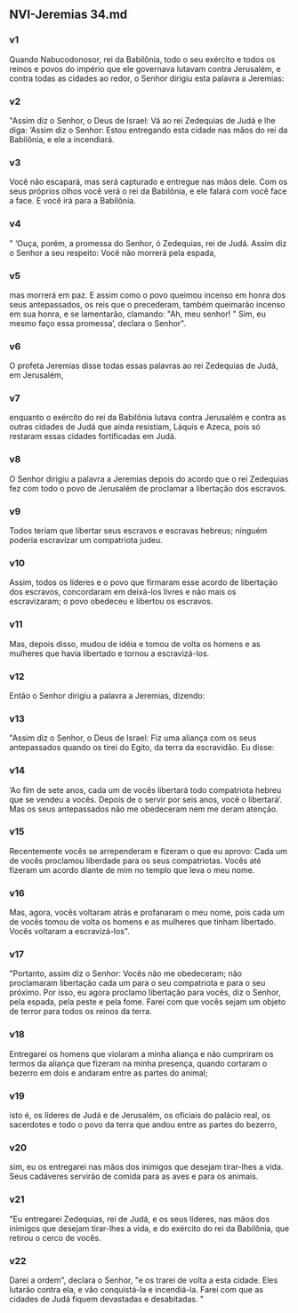 ## NVI-Jeremias 34.md
### v1
 Quando Nabucodonosor, rei da Babilônia, todo o seu exército e todos os reinos e povos do império que ele governava lutavam contra Jerusalém, e contra todas as cidades ao redor, o Senhor dirigiu esta palavra a Jeremias:
### v2
 "Assim diz o Senhor, o Deus de Israel: Vá ao rei Zedequias de Judá e lhe diga: ‘Assim diz o Senhor: Estou entregando esta cidade nas mãos do rei da Babilônia, e ele a incendiará.
### v3
 Você não escapará, mas será capturado e entregue nas mãos dele. Com os seus próprios olhos você verá o rei da Babilônia, e ele falará com você face a face. E você irá para a Babilônia.
### v4
 " ‘Ouça, porém, a promessa do Senhor, ó Zedequias, rei de Judá. Assim diz o Senhor a seu respeito: Você não morrerá pela espada,
### v5
 mas morrerá em paz. E assim como o povo queimou incenso em honra dos seus antepassados, os reis que o precederam, também queimarão incenso em sua honra, e se lamentarão, clamando: "Ah, meu senhor! " Sim, eu mesmo faço essa promessa’, declara o Senhor".
### v6
 O profeta Jeremias disse todas essas palavras ao rei Zedequias de Judá, em Jerusalém,
### v7
 enquanto o exército do rei da Babilônia lutava contra Jerusalém e contra as outras cidades de Judá que ainda resistiam, Láquis e Azeca, pois só restaram essas cidades fortificadas em Judá.
### v8
 O Senhor dirigiu a palavra a Jeremias depois do acordo que o rei Zedequias fez com todo o povo de Jerusalém de proclamar a libertação dos escravos.
### v9
 Todos teriam que libertar seus escravos e escravas hebreus; ninguém poderia escravizar um compatriota judeu.
### v10
 Assim, todos os líderes e o povo que firmaram esse acordo de libertação dos escravos, concordaram em deixá-los livres e não mais os escravizaram; o povo obedeceu e libertou os escravos.
### v11
 Mas, depois disso, mudou de idéia e tomou de volta os homens e as mulheres que havia libertado e tornou a escravizá-los.
### v12
 Então o Senhor dirigiu a palavra a Jeremias, dizendo:
### v13
 "Assim diz o Senhor, o Deus de Israel: Fiz uma aliança com os seus antepassados quando os tirei do Egito, da terra da escravidão. Eu disse:
### v14
 ‘Ao fim de sete anos, cada um de vocês libertará todo compatriota hebreu que se vendeu a vocês. Depois de o servir por seis anos, você o libertará’. Mas os seus antepassados não me obedeceram nem me deram atenção.
### v15
 Recentemente vocês se arrependeram e fizeram o que eu aprovo: Cada um de vocês proclamou liberdade para os seus compatriotas. Vocês até fizeram um acordo diante de mim no templo que leva o meu nome.
### v16
 Mas, agora, vocês voltaram atrás e profanaram o meu nome, pois cada um de vocês tomou de volta os homens e as mulheres que tinham libertado. Vocês voltaram a escravizá-los".
### v17
 "Portanto, assim diz o Senhor: Vocês não me obedeceram; não proclamaram libertação cada um para o seu compatriota e para o seu próximo. Por isso, eu agora proclamo libertação para vocês, diz o Senhor, pela espada, pela peste e pela fome. Farei com que vocês sejam um objeto de terror para todos os reinos da terra.
### v18
 Entregarei os homens que violaram a minha aliança e não cumpriram os termos da aliança que fizeram na minha presença, quando cortaram o bezerro em dois e andaram entre as partes do animal;
### v19
 isto é, os líderes de Judá e de Jerusalém, os oficiais do palácio real, os sacerdotes e todo o povo da terra que andou entre as partes do bezerro,
### v20
 sim, eu os entregarei nas mãos dos inimigos que desejam tirar-lhes a vida. Seus cadáveres servirão de comida para as aves e para os animais.
### v21
 "Eu entregarei Zedequias, rei de Judá, e os seus líderes, nas mãos dos inimigos que desejam tirar-lhes a vida, e do exército do rei da Babilônia, que retirou o cerco de vocês.
### v22
 Darei a ordem", declara o Senhor, "e os trarei de volta a esta cidade. Eles lutarão contra ela, e vão conquistá-la e incendiá-la. Farei com que as cidades de Judá fiquem devastadas e desabitadas. "
